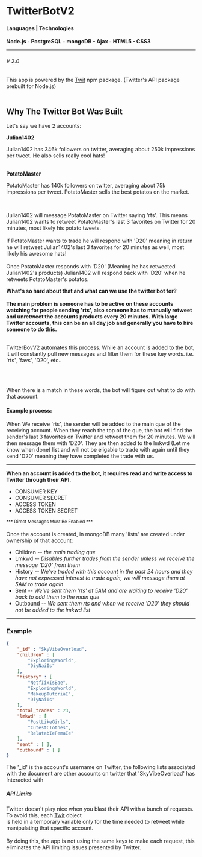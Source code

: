 # TwitterBotV2


#### Languages | Technologies

<b>Node.js - PostgreSQL - mongoDB - Ajax - HTML5 - CSS3 </b>

<hr>

###### V 2.0

<p>
This app is powered by the <a href='https://github.com/ttezel/twit'>Twit</a> npm package. (Twitter's API package prebuilt for Node.js)
<br><br>

<h2>Why The Twitter Bot Was Built</h2>

<p>Let's say we have 2 accounts: </p>
<b>Julian1402</b>
<p>Julian1402 has 346k followers on twitter, averaging about 250k impressions per tweet. He also sells really cool hats!</p>
<br>
<b>PotatoMaster</b>
<p>PotatoMaster has 140k followers on twitter, averaging about 75k impressions per tweet. PotatoMaster sells the best potatos on the market.</p>
<br>
<p>Julian1402 will message PotatoMaster on Twitter saying 'rts'. This means Julian1402 wants to retweet PotatoMaster's last 3 favorites on Twitter for 20 minutes, most likely his potato tweets.
<br><br>
If PotatoMaster wants to trade he will respond with 'D20' meaning in return he will retweet Julian1402's last 3 favorites for 20 minutes as well, most likely his awesome hats!
<br><br> Once PotatoMaster responds with 'D20' (Meaning he has retweeted Julian1402's products) Julian1402 will respond back with 'D20' when he retweets PotatoMaster's potatos.

<b>What's so hard about that and what can we use the twitter bot for?</b>
<br><br>
<b> The main problem is someone has to be active on these accounts watching for people sending 'rts', also someone has to manually retweet and unretweet the accounts products every 20 minutes. With large Twitter accounts, this can be an all day job and generally you have to hire someone to do this.</b>
<br><br>

<p>TwitterBovV2 automates this process. While an account is added to the bot, it will constantly pull new messages and filter them for these key words. i.e. 'rts', 'favs', 'D20', etc..

<br><br>

When there is a match in these words, the bot will figure out what to do with that account.
<h4>Example process: </h4>
<p> When We receive 'rts', the sender will be added to the main que of the receiving account. When they reach the top of the que, the bot will find the sender's last 3 favorites on Twitter and retweet them for 20 minutes. We will then message them with 'D20'. They are then added to the lmkwd (Let me know when done) list and will not be eligable to trade with again until they send 'D20' meaning they have completed the trade with us. </p>
</p>

<hr>


<b>When an account is added to the bot, it requires read and write access to Twitter through their API.</b>
<ul>
<li>CONSUMER KEY</li>
<li>CONSUMER SECRET</li>
<li>ACCESS TOKEN</li>
<li>ACCESS TOKEN SECRET</li>
</ul>
<small>*** Direct Messages Must Be Enabled ***</small>
<br>
<br>
Once the account is created, in mongoDB many 'lists' are created under ownership of that account:
<ul>
<li>Children -- <em>the main trading que</em></li>
<li>Lmkwd -- <em>Disables further trades from the sender unless we receive the message 'D20' from them</em></li>
<li>History <em> -- We've traded with this account in the past 24 hours and they have not expressed interest to trade again, we will message them at 5AM to trade again </em></li>
<li>Sent <em> -- We've sent them 'rts' at 5AM and are waiting to receive 'D20' back to add them to the main que</em></li>
<li>Outbound -- <em> We sent them rts and when we receive 'D20' they should not be added to the lmkwd list</em></li>
</ul>
<hr>
</p>

### Example

```json
{
	"_id" : "SkyVibeOverload",
	"children" : [
		"ExploringaWorld",
		"DiyNaiIs"
	],
	"history" : [
		"NetfIixIsBae",
		"ExploringaWorld",
		"MakeupTutoriaI",
		"DiyNaiIs"
	],
	"total_trades" : 23,
	"lmkwd" : [
		"PostLikeGirls",
		"CutestCIothes",
		"RelatabIeFemaIe"
	],
	"sent" : [ ],
	"outbound" : [ ]
}
```
<p>The '_id' is the account's username on Twitter, the following lists associated with the document are other accounts on twitter that 'SkyVibeOverload' has Interacted with</p>

##### API Limits
<p>
Twitter doesn't play nice when you blast their API with a bunch of requests. To avoid this, each <a href='https://github.com/ttezel/twit'>Twit</a> object
<br> is held in a temporary variable only for the time needed to retweet while manipulating that specific account.
<br>
<br>
By doing this, the app is not using the same keys to make each request, this eliminates the API limiting issues presented by Twitter.
</p>
